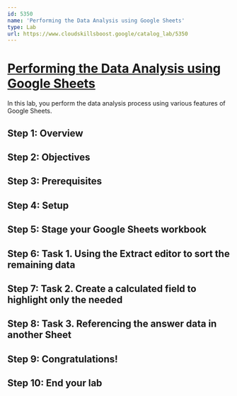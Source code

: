 ```yaml
---
id: 5350
name: 'Performing the Data Analysis using Google Sheets'
type: Lab
url: https://www.cloudskillsboost.google/catalog_lab/5350
---
```


# [Performing the Data Analysis using Google Sheets](https://www.cloudskillsboost.google/catalog_lab/5350)

In this lab, you perform the data analysis process using various features of Google Sheets.

## Step 1: Overview

## Step 2: Objectives

## Step 3: Prerequisites

## Step 4: Setup

## Step 5: Stage your Google Sheets workbook

## Step 6: Task 1. Using the Extract editor to sort the remaining data

## Step 7: Task 2. Create a calculated field to highlight only the needed

## Step 8: Task 3. Referencing the answer data in another Sheet

## Step 9: Congratulations!

## Step 10: End your lab

